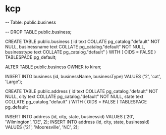 # kcp

-- Table: public.business

-- DROP TABLE public.business;

CREATE TABLE public.business
(
    id text COLLATE pg_catalog."default" NOT NULL,
    businessname text COLLATE pg_catalog."default" NOT NULL,
    businesstype text COLLATE pg_catalog."default"
)
WITH (
    OIDS = FALSE
)
TABLESPACE pg_default;

ALTER TABLE public.business
    OWNER to kiran;
    
    
    
INSERT INTO business (id, businessName, businessType) VALUES ('2', 'cat', 'Large');




CREATE TABLE public.address ( id text COLLATE pg_catalog."default" NOT NULL, city text COLLATE pg_catalog."default" NOT NULL, state text COLLATE pg_catalog."default" ) WITH ( OIDS = FALSE ) TABLESPACE pg_default;

INSERT INTO address (id, city, state, businessid) VALUES ('20', 'Wilmington', 'DE', 2);
INSERT INTO address (id, city, state, businessid) VALUES ('21', 'Mooresville', 'NC', 2);
